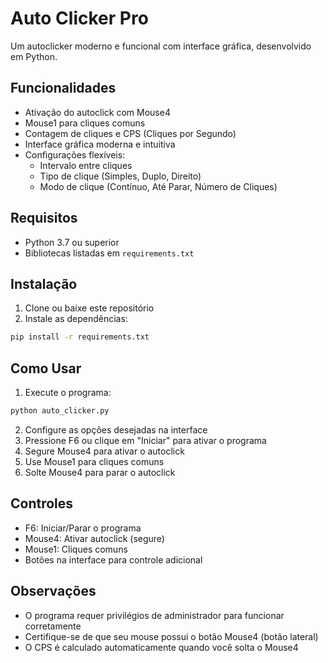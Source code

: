 # Auto Clicker Pro

Um autoclicker moderno e funcional com interface gráfica, desenvolvido em Python.

## Funcionalidades

- Ativação do autoclick com Mouse4
- Mouse1 para cliques comuns
- Contagem de cliques e CPS (Cliques por Segundo)
- Interface gráfica moderna e intuitiva
- Configurações flexíveis:
  - Intervalo entre cliques
  - Tipo de clique (Simples, Duplo, Direito)
  - Modo de clique (Contínuo, Até Parar, Número de Cliques)

## Requisitos

- Python 3.7 ou superior
- Bibliotecas listadas em `requirements.txt`

## Instalação

1. Clone ou baixe este repositório
2. Instale as dependências:
```bash
pip install -r requirements.txt
```

## Como Usar

1. Execute o programa:
```bash
python auto_clicker.py
```

2. Configure as opções desejadas na interface
3. Pressione F6 ou clique em "Iniciar" para ativar o programa
4. Segure Mouse4 para ativar o autoclick
5. Use Mouse1 para cliques comuns
6. Solte Mouse4 para parar o autoclick

## Controles

- F6: Iniciar/Parar o programa
- Mouse4: Ativar autoclick (segure)
- Mouse1: Cliques comuns
- Botões na interface para controle adicional

## Observações

- O programa requer privilégios de administrador para funcionar corretamente
- Certifique-se de que seu mouse possui o botão Mouse4 (botão lateral)
- O CPS é calculado automaticamente quando você solta o Mouse4 
